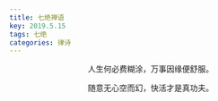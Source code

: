 ```yaml
---
title: 七绝禅语
key: 2019.5.15
tags: 七绝
categories: 律诗
---
```


<p align="center">人生何必费糊涂，万事因缘便舒服。
</p>
<p align="center">随意无心空而幻，快活才是真功夫。
</p>
<p align="center"></br>
</p>
